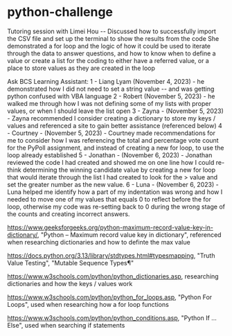 # python-challenge

Tutoring session with Limei Hou --
    Discussed how to successfully import the CSV file and set up the terminal to show the results from the code
    She demonstrated a for loop and the logic of how it could be used to iterate through the data to answer questions, and how to know when to define a value or create a list for the coding to either have a referred value, or a place to store values as they are created in the loop


Ask BCS Learning Assistant:
1 - Liang Lyam (November 4, 2023) - he demonstrated how I did not need to set a string value -- and was getting python confused with VBA language
2 - Robert (November 5, 2023) - he walked me through how I was not defining some of my lists with proper values, or when I should leave the list open
3 - Zayna - (November 5, 2023) - Zayna recommended I consider creating a dictionary to store my keys / values and referenced a site to gain better assistance (referenced below)
4 - Courtney - (November 5, 2023) - Courtney made recommendations for me to consider how I was referencing the total and percentage vote count for the PyPoll assignment, and instead of creating a new for loop, to use the loop already established
5 - Jonathan - (November 6, 2023) - Jonathan reviewed the code I had created and showed me on one line how I could re-think determining the winning candidate value by creating a new for loop that would iterate through the list I had created to look for the > value and set the greater number as the new value.
6 - Luna - (November 6, 2023) - Luna helped me identify how a part of my indentation was wrong and how I needed to move one of my values that equals 0 to reflect before the for loop, otherwise my code was re-setting back to 0 during the wrong stage of the counts and creating incorrect answers.

https://www.geeksforgeeks.org/python-maximum-record-value-key-in-dictionary/, "Python – Maximum record value key in dictionary", referenced when researching dictionaries and how to definte the max value

https://docs.python.org/3.13/library/stdtypes.html#typesmapping, "Truth Value Testing", "Mutable Sequence Types¶"

https://www.w3schools.com/python/python_dictionaries.asp, researching dictionaries and how the keys / values work

https://www.w3schools.com/python/python_for_loops.asp, "Python For Loops", used when researching how a for loop functions

https://www.w3schools.com/python/python_conditions.asp, "Python If ... Else", used when searching if statements

